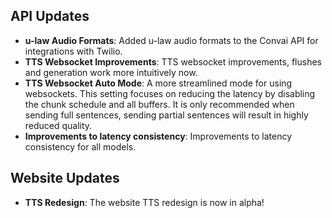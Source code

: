 ## API Updates

- **u-law Audio Formats**: Added u-law audio formats to the Convai API for integrations with Twilio.
- **TTS Websocket Improvements**: TTS websocket improvements, flushes and generation work more intuitively now.
- **TTS Websocket Auto Mode**: A more streamlined mode for using websockets. This setting focuses on reducing the latency by disabling the chunk schedule and all buffers. It is only recommended when sending full sentences, sending partial sentences will result in highly reduced quality.
- **Improvements to latency consistency**: Improvements to latency consistency for all models.

## Website Updates

- **TTS Redesign**: The website TTS redesign is now in alpha!